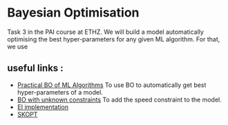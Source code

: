 # Bayesian Optimisation
Task 3 in the PAI course at ETHZ. We will build a model automatically optimising the best hyper-parameters for any given ML algorithm. For that, we use 

## useful links :
* [Practical BO of ML Algorithms](https://papers.nips.cc/paper/4522-practical-bayesian-optimization-of-machine-learning-algorithms.pdf) To use BO to automatically get best hyper-parameters of a model.
* [BO with unknown constraints](https://www.cs.princeton.edu/~rpa/pubs/gelbart2014constraints.pdf) To add the speed constraint to the model.
* [EI implementation](http://krasserm.github.io/2018/03/21/bayesian-optimization/)
* [SKOPT](https://github.com/scikit-optimize/scikit-optimize/blob/master/skopt/acquisition.py)

